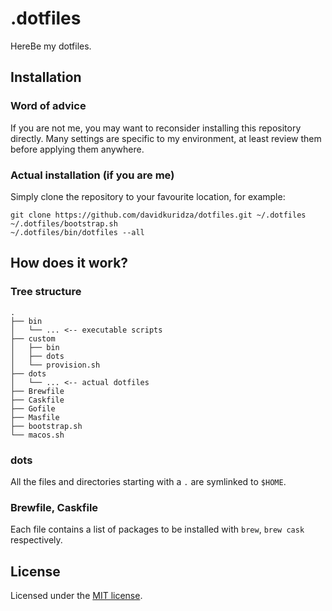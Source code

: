 # .dotfiles

HereBe my dotfiles.

## Installation

### Word of advice

If you are not me, you may want to reconsider installing this repository directly. Many settings are specific to my environment, at least review them before applying them anywhere.

### Actual installation (if you are me)

Simply clone the repository to your favourite location, for example:

```shell
git clone https://github.com/davidkuridza/dotfiles.git ~/.dotfiles
~/.dotfiles/bootstrap.sh
~/.dotfiles/bin/dotfiles --all
```

## How does it work?

### Tree structure

```
.
├── bin
│   └── ... <-- executable scripts
├── custom
│   ├── bin
│   ├── dots
│   └── provision.sh
├── dots
│   └── ... <-- actual dotfiles
├── Brewfile
├── Caskfile
├── Gofile
├── Masfile
├── bootstrap.sh
└── macos.sh
```

### dots

All the files and directories starting with a `.` are symlinked to `$HOME`.

### Brewfile, Caskfile

Each file contains a list of packages to be installed with `brew`, `brew cask` respectively.

## License

Licensed under the [MIT license](LICENSE).
